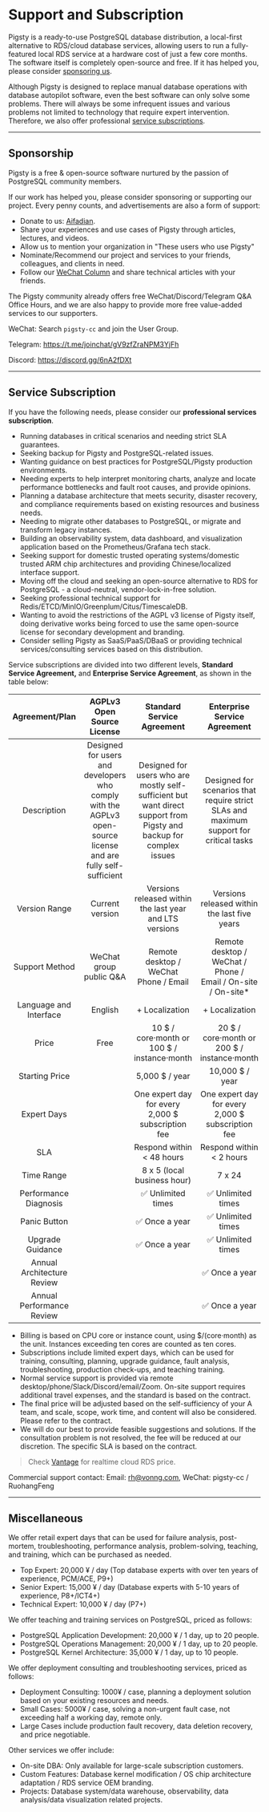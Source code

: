 # Support and Subscription

Pigsty is a ready-to-use PostgreSQL database distribution, a local-first alternative to RDS/cloud database services, allowing users to run a fully-featured local RDS service at a hardware cost of just a few core months. The software itself is completely open-source and free. If it has helped you, please consider [sponsoring us](#sponsorship).

Although Pigsty is designed to replace manual database operations with database autopilot software, even the best software can only solve some problems. There will always be some infrequent issues and various problems not limited to technology that require expert intervention. Therefore, we also offer professional [service subscriptions](#service-subscription).


------------------

## Sponsorship

Pigsty is a free & open-source software nurtured by the passion of PostgreSQL community members.

If our work has helped you, please consider sponsoring or supporting our project. Every penny counts, and advertisements are also a form of support:

- Donate to us:  [Aifadian](https://afdian.net/a/pigsty).
- Share your experiences and use cases of Pigsty through articles, lectures, and videos.
- Allow us to mention your organization in "These users who use Pigsty"
- Nominate/Recommend our project and services to your friends, colleagues, and clients in need.
- Follow our [WeChat Column](https://mp.weixin.qq.com/s/-E_-HZ7LvOze5lmzy3QbQA) and share technical articles with your friends.

The Pigsty community already offers free WeChat/Discord/Telegram Q&A Office Hours, and we are also happy to provide more free value-added services to our supporters.

WeChat: Search `pigsty-cc` and join the User Group.

Telegram: https://t.me/joinchat/gV9zfZraNPM3YjFh

Discord: https://discord.gg/6nA2fDXt


------------------

## Service Subscription

If you have the following needs, please consider our **professional services subscription**.

- Running databases in critical scenarios and needing strict SLA guarantees.
- Seeking backup for Pigsty and PostgreSQL-related issues.
- Wanting guidance on best practices for PostgreSQL/Pigsty production environments.
- Needing experts to help interpret monitoring charts, analyze and locate performance bottlenecks and fault root causes, and provide opinions.
- Planning a database architecture that meets security, disaster recovery, and compliance requirements based on existing resources and business needs.
- Needing to migrate other databases to PostgreSQL, or migrate and transform legacy instances.
- Building an observability system, data dashboard, and visualization application based on the Prometheus/Grafana tech stack.
- Seeking support for domestic trusted operating systems/domestic trusted ARM chip architectures and providing Chinese/localized interface support.
- Moving off the cloud and seeking an open-source alternative to RDS for PostgreSQL - a cloud-neutral, vendor-lock-in-free solution.
- Seeking professional technical support for Redis/ETCD/MinIO/Greenplum/Citus/TimescaleDB.
- Wanting to avoid the restrictions of the AGPL v3 license of Pigsty itself, doing derivative works being forced to use the same open-source license for secondary development and branding.
- Consider selling Pigsty as SaaS/PaaS/DBaaS or providing technical services/consulting services based on this distribution.

Service subscriptions are divided into two different levels, **Standard Service Agreement,** and **Enterprise Service Agreement**, as shown in the table below:

|       Agreement/Plan       |                  AGPLv3 Open Source License                  |                  Standard Service Agreement                  |                 Enterprise Service Agreement                 |
| :------------------------: | :----------------------------------------------------------: | :----------------------------------------------------------: | :----------------------------------------------------------: |
|        Description         | Designed for users and developers who comply with the AGPLv3 open-source license and are fully self-sufficient | Designed for users who are mostly self-sufficient but want direct support from Pigsty and backup for complex issues | Designed for scenarios that require strict SLAs and maximum support for critical tasks |
|       Version Range        |                       Current version                        |   Versions released within the last year and LTS versions    |         Versions released within the last five years         |
|       Support Method       |                   WeChat group public Q&A                    |         Remote desktop / WeChat <br /> Phone / Email         | Remote desktop / WeChat / Phone /<br /> Email / On-site / On-site* |
|   Language and Interface   |                           English                            |                        + Localization                        |                        + Localization                        |
|           Price            |                             Free                             |     10 \$ / core·month or <br/> 100 \$ / instance·month      |     20 \$ / core·month or <br/> 200 \$ / instance·month      |
|       Starting Price       |                                                              |                        5,000 $ / year                        |                       10,000 $ / year                        |
|        Expert Days         |                                                              |      One expert day for every 2,000 $ subscription fee       |      One expert day for every 2,000 $ subscription fee       |
|            SLA             |                                                              |                  Respond within < 48 hours                   |                   Respond within < 2 hours                   |
|         Time Range         |                                                              |                 8 x 5 (local business hour)                  |                            7 x 24                            |
|   Performance Diagnosis    |                                                              |                      ✅ Unlimited times                       |                      ✅ Unlimited times                       |
|        Panic Button        |                                                              |                        ✅ Once a year                         |                      ✅ Unlimited times                       |
|      Upgrade Guidance      |                                                              |                        ✅ Once a year                         |                      ✅ Unlimited times                       |
| Annual Architecture Review |                                                              |                                                              |                        ✅ Once a year                         |
| Annual Performance Review  |                                                              |                                                              |                        ✅ Once a year                         |

- Billing is based on CPU core or instance count, using $/(core·month) as the unit. Instances exceeding ten cores are counted as ten cores.
- Subscriptions include limited expert days, which can be used for training, consulting, planning, upgrade guidance, fault analysis, troubleshooting, production check-ups, and teaching training.
- Normal service support is provided via remote desktop/phone/Slack/Discord/email/Zoom. On-site support requires additional travel expenses, and the standard is based on the contract.
- The final price will be adjusted based on the self-sufficiency of your A team, and scale, scope, work time, and content will also be considered. Please refer to the contract.
- We will do our best to provide feasible suggestions and solutions. If the consultation problem is not resolved, the fee will be reduced at our discretion. The specific SLA is based on the contract.

> Check [Vantage](https://instances.vantage.sh/) for realtime cloud RDS price.

Commercial support contact: Email: [rh@vonng.com](mailto:rh@vonng.com), WeChat: pigsty-cc / RuohangFeng


------------------

## Miscellaneous

We offer retail expert days that can be used for failure analysis, post-mortem, troubleshooting, performance analysis, problem-solving, teaching, and training, which can be purchased as needed.

- Top Expert: 20,000 ¥ / day (Top database experts with over ten years of experience, PCM/ACE, P9+)
- Senior Expert: 15,000 ¥ / day (Database experts with 5-10 years of experience, P8+/ICT4+)
- Technical Expert: 10,000 ¥ / day (P7+)

We offer teaching and training services on PostgreSQL, priced as follows:

- PostgreSQL Application Development: 20,000 ¥ / 1 day, up to 20 people.
- PostgreSQL Operations Management: 20,000 ¥ / 1 day, up to 20 people.
- PostgreSQL Kernel Architecture: 35,000 ¥ / 1 day, up to 10 people.

We offer deployment consulting and troubleshooting services, priced as follows:

- Deployment Consulting: 1000¥ / case, planning a deployment solution based on your existing resources and needs.
- Small Cases: 5000¥ / case, solving a non-urgent fault case, not exceeding half a working day, remote only.
- Large Cases include production fault recovery, data deletion recovery, and price negotiable.

Other services we offer include:

- On-site DBA: Only available for large-scale subscription customers.
- Custom Features: Database kernel modification / OS chip architecture adaptation / RDS service OEM branding.
- Projects: Database system/data warehouse, observability, data analysis/data visualization related projects.